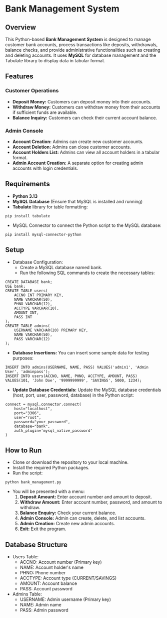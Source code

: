 # Bank Management System
## Overview
This Python-based **Bank Management System** is designed to manage customer bank accounts, process transactions like deposits, withdrawals, balance checks, and provide administrative functionalities such as creating and deleting accounts. It uses **MySQL** for database management and the Tabulate library to display data in tabular format.

## Features
### Customer Operations
* **Deposit Money:** Customers can deposit money into their accounts.
* **Withdraw Money:** Customers can withdraw money from their accounts if sufficient funds are available.
* **Balance Inquiry:** Customers can check their current account balance.
### Admin Console
* **Account Creation:** Admins can create new customer accounts.
* **Account Deletion:** Admins can close customer accounts.
* **Account Holders List:** Admins can view all account holders in a tabular format.
* **Admin Account Creation:** A separate option for creating admin accounts with login credentials.
## Requirements
* **Python 3.13**
* **MySQL Database** (Ensure that MySQL is installed and running)
* **Tabulate** library for table formatting:
```
pip install tabulate
```
* MySQL Connector to connect the Python script to the MySQL database:
```
pip install mysql-connector-python
```
## Setup
* Database Configuration:
  * Create a MySQL database named bank.
  * Run the following SQL commands to create the necessary tables:
```
CREATE DATABASE bank;
USE bank;
CREATE TABLE users(
    ACCNO INT PRIMARY KEY,
    NAME VARCHAR(50),
    PHNO VARCHAR(12),
    ACCTYPE VARCHAR(10),
    AMOUNT INT,
    PASS INT
);
CREATE TABLE admins(
    USERNAME VARCHAR(20) PRIMARY KEY,
    NAME VARCHAR(50),
    PASS VARCHAR(12)
);
```
* **Database Insertions:** You can insert some sample data for testing purposes:
```
INSERT INTO admins(USERNAME, NAME, PASS) VALUES('admin1', 'Admin User', 'adminpass');
INSERT INTO users(ACCNO, NAME, PHNO, ACCTYPE, AMOUNT, PASS) VALUES(101, 'John Doe', '9999999999', 'SAVINGS', 5000, 1234);
```
* **Update Database Credentials:** Update the MySQL database credentials (host, port, user, password, database) in the Python script:
```
connect = mysql.connector.connect(
    host="localhost",
    port="3306",
    user="root",
    password="your_password",
    database="bank",
    auth_plugin='mysql_native_password'
)
```
## How to Run
* Clone or download the repository to your local machine.
* Install the required Python packages.
* Run the script:
```
python bank_management.py
```
* You will be presented with a menu:
  1. **Deposit Amount:** Enter account number and amount to deposit.
  2. **Withdraw Amount:** Enter account number, password, and amount to withdraw.
  3. **Balance Enquiry:** Check your current balance.
  4. **Admin Console:** Admin can create, delete, and list accounts.
  5. **Admin Creation:** Create new admin accounts.
  6. **Exit:** Exit the program.
## Database Structure
* Users Table:
  * ACCNO: Account number (Primary key)
  * NAME: Account holder's name
  * PHNO: Phone number
  * ACCTYPE: Account type (CURRENT/SAVINGS)
  * AMOUNT: Account balance
  * PASS: Account password
* Admins Table:
  * USERNAME: Admin username (Primary key)
  * NAME: Admin name
  * PASS: Admin password
